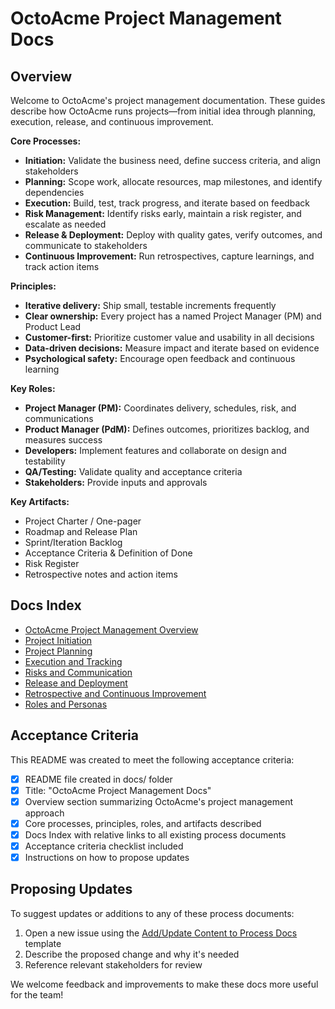 # OctoAcme Project Management Docs

## Overview

Welcome to OctoAcme's project management documentation. These guides describe how OctoAcme runs projects—from initial idea through planning, execution, release, and continuous improvement.

**Core Processes:**
- **Initiation:** Validate the business need, define success criteria, and align stakeholders
- **Planning:** Scope work, allocate resources, map milestones, and identify dependencies
- **Execution:** Build, test, track progress, and iterate based on feedback
- **Risk Management:** Identify risks early, maintain a risk register, and escalate as needed
- **Release & Deployment:** Deploy with quality gates, verify outcomes, and communicate to stakeholders
- **Continuous Improvement:** Run retrospectives, capture learnings, and track action items

**Principles:**
- **Iterative delivery:** Ship small, testable increments frequently
- **Clear ownership:** Every project has a named Project Manager (PM) and Product Lead
- **Customer-first:** Prioritize customer value and usability in all decisions
- **Data-driven decisions:** Measure impact and iterate based on evidence
- **Psychological safety:** Encourage open feedback and continuous learning

**Key Roles:**
- **Project Manager (PM):** Coordinates delivery, schedules, risk, and communications
- **Product Manager (PdM):** Defines outcomes, prioritizes backlog, and measures success
- **Developers:** Implement features and collaborate on design and testability
- **QA/Testing:** Validate quality and acceptance criteria
- **Stakeholders:** Provide inputs and approvals

**Key Artifacts:**
- Project Charter / One-pager
- Roadmap and Release Plan
- Sprint/Iteration Backlog
- Acceptance Criteria & Definition of Done
- Risk Register
- Retrospective notes and action items

## Docs Index

- [OctoAcme Project Management Overview](octoacme-project-management-overview.md)
- [Project Initiation](octoacme-project-initiation.md)
- [Project Planning](octoacme-project-planning.md)
- [Execution and Tracking](octoacme-execution-and-tracking.md)
- [Risks and Communication](octoacme-risks-and-communication.md)
- [Release and Deployment](octoacme-release-and-deployment.md)
- [Retrospective and Continuous Improvement](octoacme-retrospective-and-continuous-improvement.md)
- [Roles and Personas](octoacme-roles-and-personas.md)

## Acceptance Criteria

This README was created to meet the following acceptance criteria:

- [x] README file created in docs/ folder
- [x] Title: "OctoAcme Project Management Docs"
- [x] Overview section summarizing OctoAcme's project management approach
- [x] Core processes, principles, roles, and artifacts described
- [x] Docs Index with relative links to all existing process documents
- [x] Acceptance criteria checklist included
- [x] Instructions on how to propose updates

## Proposing Updates

To suggest updates or additions to any of these process documents:

1. Open a new issue using the [Add/Update Content to Process Docs](.github/ISSUE_TEMPLATE/add-update-content-to-process-docs.yml) template
2. Describe the proposed change and why it's needed
3. Reference relevant stakeholders for review

We welcome feedback and improvements to make these docs more useful for the team!
